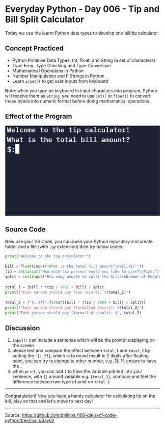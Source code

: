 # Everyday Python - Day 006 - Tip and Bill Split Calculator

Today we use the learnt Python data types to develop one bill/tip calculator.

## Concept Practiced

- Python Primitive Data Types: Int, Float, and String (a set of characters)
- Type Error, Type Checking and Type Conversion
- Mathematical Operations in Python
- Number Manipulation and F Strings in Python
- Learn `input()` to get user inputs from keyboard

Note: when you type on keyboard to input characters into program, Python will receive them as `String`, you need to use `int()` or `float()` to convert those inputs into numeric format before doing mathematical operations.

## Effect of the Program

![tip-calculator](img/tip-calc.gif)

## Source Code

Now use your VS Code, you can open your Python repository and create folder and a file (with `.py` extension) then try below codes:

```python
print("Welcome to the tip calculator!")

bill = float(input("What is the total bill amount?\nBill($):"))
tip = int(input("How much tip percent would you like to give?\nTip%:"))
split = int(input("How many people to split the bill?\nNumber of People:"))

total_1 = (bill * (tip / 100) + bill) / split
print(f"Each person should pay (raw result): ${total_1}")

total_2 = ("{:.2f}".format((bill * (tip / 100) + bill) / split))
print(f"Each person should pay (formatted result): ${total_2}")
print("Each person should pay (formatted result): $", total_2)
```

## Discussion

1. `input()` can include a sentense which will be the prompt displaying on the screen
2. please test and compare the effect between `total_1` and `total_2` by adding the `"{:.2f}`, which is to round result to 2 digits after floating point, you can try to change to other number, e.g. 3f, 1f, ensure to have the `.`
3. when `print`, you can add `f` to have the variable printed into your sentence, with `{}` around variable e.g. `{total_1}`, compare and feel the difference between two type of print on `total_2`

---

Congratulation! Now you have a handy calculator for calculating tip on the bill, play on that and let's move to next day!

---

Source: https://github.com/phillipai/100-days-of-code-python/tree/main/day02